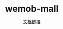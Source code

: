 

<h1 style="margin: 0 auto; text-align: center">wemob-mall</h1>



<a href="https://www.yuque.com/pengzexuan/wemob?#" style="margin: 0 auto; text-align: center; display: block">文档链接</a>
